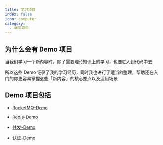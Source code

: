 ```yaml
---
title: 学习项目
index: false
icon: computer
category:
  - 学习项目
---
```


## 为什么会有 Demo 项目

当我们学习一个新内容时，除了需要理论知识上的学习，也要进入到代码中去

所以这些 Demo 记录了我的学习经历，同时我也进行了适当的整理，帮助还在入门的你更容易掌握这些「新内容」的核心要点以及适用场景

## Demo 项目包括

- [RocketMQ-Demo](RocketMQ-Demo.md)

- [Redis-Demo](Redis-Demo.md)

- [并发-Demo](并发-Demo.md)

- [认证-Demo](认证-Demo.md)
